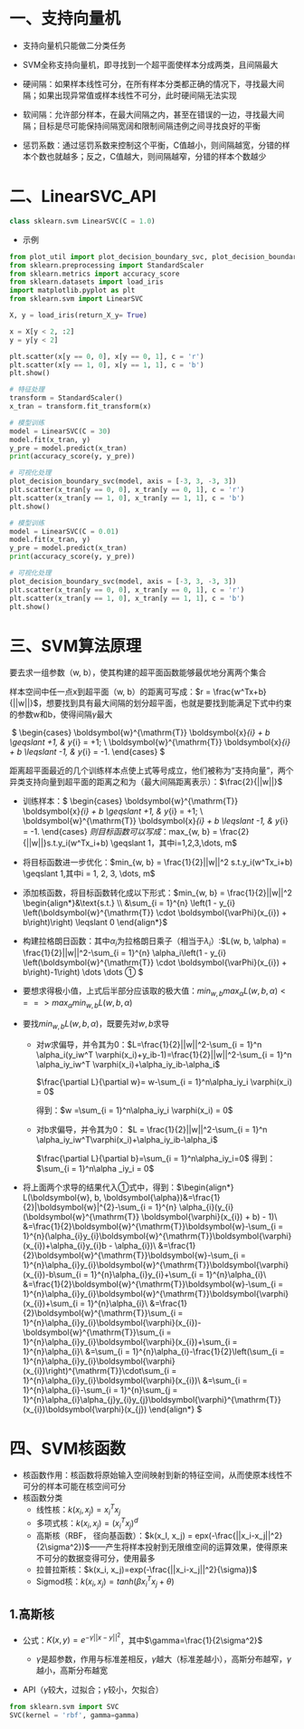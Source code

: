 # 一、支持向量机

- 支持向量机只能做二分类任务

- SVM全称支持向量机，即寻找到一个超平面使样本分成两类，且间隔最大

- 硬间隔：如果样本线性可分，在所有样本分类都正确的情况下，寻找最大间隔；如果出现异常值或样本线性不可分，此时硬间隔无法实现
- 软间隔：允许部分样本，在最大间隔之内，甚至在错误的一边，寻找最大间隔；目标是尽可能保持间隔宽阔和限制间隔违例之间寻找良好的平衡
- 惩罚系数：通过惩罚系数来控制这个平衡，C值越小，则间隔越宽，分错的样本个数也就越多；反之，C值越大，则间隔越窄，分错的样本个数越少

# 二、LinearSVC_API

```python
class sklearn.svm LinearSVC(C = 1.0)
```

- 示例

```python
from plot_util import plot_decision_boundary_svc, plot_decision_boundary
from sklearn.preprocessing import StandardScaler
from sklearn.metrics import accuracy_score
from sklearn.datasets import load_iris
import matplotlib.pyplot as plt
from sklearn.svm import LinearSVC

X, y = load_iris(return_X_y= True)

x = X[y < 2, :2]
y = y[y < 2]

plt.scatter(x[y == 0, 0], x[y == 0, 1], c = 'r')
plt.scatter(x[y == 1, 0], x[y == 1, 1], c = 'b')
plt.show()

# 特征处理
transform = StandardScaler()
x_tran = transform.fit_transform(x)

# 模型训练
model = LinearSVC(C = 30)
model.fit(x_tran, y)
y_pre = model.predict(x_tran)
print(accuracy_score(y, y_pre))

# 可视化处理
plot_decision_boundary_svc(model, axis = [-3, 3, -3, 3])
plt.scatter(x_tran[y == 0, 0], x_tran[y == 0, 1], c = 'r')
plt.scatter(x_tran[y == 1, 0], x_tran[y == 1, 1], c = 'b')
plt.show()

# 模型训练
model = LinearSVC(C = 0.01)
model.fit(x_tran, y)
y_pre = model.predict(x_tran)
print(accuracy_score(y, y_pre))

# 可视化处理
plot_decision_boundary_svc(model, axis = [-3, 3, -3, 3])
plt.scatter(x_tran[y == 0, 0], x_tran[y == 0, 1], c = 'r')
plt.scatter(x_tran[y == 1, 0], x_tran[y == 1, 1], c = 'b')
plt.show()
```

# 三、SVM算法原理

要去求一组参数（w, b），使其构建的超平面函数能够最优地分离两个集合

样本空间中任一点x到超平面（w, b）的距离可写成：$r = \frac{w^Tx+b}{||w||}$，想要找到具有最大间隔的划分超平面，也就是要找到能满足下式中约束的参数w和b，使得间隔$\gamma$最大

​                                     $ \begin{cases} \boldsymbol{w}^{\mathrm{T}} \boldsymbol{x}_{i} + b \geqslant +1, & y_{i} = +1; \\ \boldsymbol{w}^{\mathrm{T}} \boldsymbol{x}_{i} + b \leqslant -1, & y_{i} = -1. \end{cases} $

距离超平面最近的几个训练样本点使上式等号成立，他们被称为“支持向量”，两个异类支持向量到超平面的距离之和为（最大间隔距离表示）：$\frac{2}{||w||}$

- 训练样本：$ \begin{cases} \boldsymbol{w}^{\mathrm{T}} \boldsymbol{x}_{i} + b \geqslant +1, & y_{i} = +1; \\ \boldsymbol{w}^{\mathrm{T}} \boldsymbol{x}_{i} + b \leqslant -1, & y_{i} = -1. \end{cases} $则目标函数可以写成：$max_{w, b} = \frac{2}{||w||}s.t.y_i(w^Tx_i+b) \geqslant 1，其中i=1,2,3,\dots, m$
- 将目标函数进一步优化：$min_{w, b} = \frac{1}{2}||w||^2 s.t.y_i(w^Tx_i+b) \geqslant 1,其中i = 1, 2, 3, \dots, m$

- 添加核函数，将目标函数转化成以下形式：$min_{w, b} = \frac{1}{2}||w||^2 \begin{align*}&\text{s.t.}
   \\
  &\sum_{i = 1}^{n} \left(1 - y_{i} \left(\boldsymbol{w}^{\mathrm{T}} \cdot \boldsymbol{\varPhi}(x_{i}) + b\right)\right) \leqslant 0
  \end{align*}$

- 构建拉格朗日函数：其中$\alpha_i$为拉格朗日乘子（相当于$\lambda_i$）:$L(w, b, \alpha) = \frac{1}{2}||w||^2-\sum_{i = 1}^{n} \alpha_i\left(1 - y_{i} \left(\boldsymbol{w}^{\mathrm{T}} \cdot \boldsymbol{\varPhi}(x_{i}) + b\right)-1\right)  \dots \dots ① $

- 要想求得极小值，上式后半部分应该取的极大值：$min_{w, b}max_{\alpha}L(w, b, \alpha) <==> max_{\alpha }min_{w, b}L(w, b, \alpha)$

- 要找$min_{w, b}L(w, b, \alpha)$，既要先对$w, b$求导

  - 对$w$求偏导，并令其为0：$L=\frac{1}{2}||w||^2-\sum_{i = 1}^n \alpha_i(y_iw^T \varphi(x_i)+y_ib-1)=\frac{1}{2}||w||^2-\sum_{i = 1}^n \alpha_iy_iw^T \varphi(x_i)+\alpha_iy_ib-\alpha_i$

    $\frac{\partial L}{\partial w}= w-\sum_{i = 1}^n\alpha_iy_i \varphi(x_i) = 0$

    得到：$w =\sum_{i = 1}^n\alpha_iy_i \varphi(x_i) = 0$

  - 对b求偏导，并令其为0：
    $L = \frac{1}{2}||w||^2-\sum_{i = 1}^n \alpha_iy_iw^T\varphi(x_i)+\alpha_iy_ib-\alpha_i$

    $\frac{\partial L}{\partial b}=\sum_{i = 1}^n\alpha_iy_i=0$
    得到：$\sum_{i = 1}^n\alpha _iy_i = 0$

- 将上面两个求导的结果代入①式中，得到：$\begin{align*} L(\boldsymbol{w}, b, \boldsymbol{\alpha})&=\frac{1}{2}\|\boldsymbol{w}\|^{2}-\sum_{i = 1}^{n} \alpha_{i}(y_{i}(\boldsymbol{w}^{\mathrm{T}} \boldsymbol{\varphi}(x_{i}) + b) - 1)\\ &=\frac{1}{2}\boldsymbol{w}^{\mathrm{T}}\boldsymbol{w}-\sum_{i = 1}^{n}(\alpha_{i}y_{i}\boldsymbol{w}^{\mathrm{T}}\boldsymbol{\varphi}(x_{i})+\alpha_{i}y_{i}b - \alpha_{i})\\ &=\frac{1}{2}\boldsymbol{w}^{\mathrm{T}}\boldsymbol{w}-\sum_{i = 1}^{n}\alpha_{i}y_{i}\boldsymbol{w}^{\mathrm{T}}\boldsymbol{\varphi}(x_{i})-b\sum_{i = 1}^{n}\alpha_{i}y_{i}+\sum_{i = 1}^{n}\alpha_{i}\\ &=\frac{1}{2}\boldsymbol{w}^{\mathrm{T}}\boldsymbol{w}-\sum_{i = 1}^{n}\alpha_{i}y_{i}\boldsymbol{w}^{\mathrm{T}}\boldsymbol{\varphi}(x_{i})+\sum_{i = 1}^{n}\alpha_{i}\\ &=\frac{1}{2}\boldsymbol{w}^{\mathrm{T}}\sum_{i = 1}^{n}\alpha_{i}y_{i}\boldsymbol{\varphi}(x_{i})-\boldsymbol{w}^{\mathrm{T}}\sum_{i = 1}^{n}\alpha_{i}y_{i}\boldsymbol{\varphi}(x_{i})+\sum_{i = 1}^{n}\alpha_{i}\\ &=\sum_{i = 1}^{n}\alpha_{i}-\frac{1}{2}\left(\sum_{i = 1}^{n}\alpha_{i}y_{i}\boldsymbol{\varphi}(x_{i})\right)^{\mathrm{T}}\cdot\sum_{i = 1}^{n}\alpha_{i}y_{i}\boldsymbol{\varphi}(x_{i})\\ &=\sum_{i = 1}^{n}\alpha_{i}-\sum_{i = 1}^{n}\sum_{j = 1}^{n}\alpha_{i}\alpha_{j}y_{i}y_{j}\boldsymbol{\varphi}^{\mathrm{T}}(x_{i})\boldsymbol{\varphi}(x_{j}) \end{align*} $

#  四、SVM核函数

- 核函数作用：核函数将原始输入空间映射到新的特征空间，从而使原本线性不可分的样本可能在核空间可分
- 核函数分类
  - 线性核：$k(x_i, x_j)=x_i^Tx_j$
  - 多项式核：$k(x_i, x_j) = (x_i^Tx_j)^d$
  - 高斯核（RBF， 径向基函数）：$k(x_I, x_j) = epx(-\frac{||x_i-x_j||^2}{2\sigma^2})$——产生将样本投射到无限维空间的运算效果，使得原来不可分的数据变得可分，使用最多
  - 拉普拉斯核：$k(x_i, x_j)=exp(-\frac{||x_i-x_j||^2}{\sigma})$
  - Sigmod核：$k(x_i, x_j) = tanh(\beta x_i^Tx_j+\theta)$

## 1.高斯核

- 公式：$K(x, y) = e^{-\gamma||x-y||^2}$，其中$\gamma=\frac{1}{2\sigma^2}$
  - $\gamma$是超参数，作用与标准差相反，$\gamma$越大（标准差越小），高斯分布越窄，$\gamma$越小，高斯分布越宽

- API（$\gamma$较大，过拟合；$\gamma$较小，欠拟合）

```python
from sklearn.svm import SVC
SVC(kernel = 'rbf', gamma=gamma)
```

